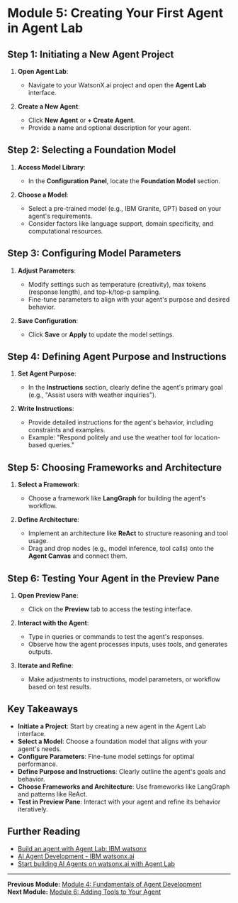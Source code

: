 # Module 5: Creating Your First Agent in Agent Lab

## Step 1: Initiating a New Agent Project

1. **Open Agent Lab**:
   - Navigate to your WatsonX.ai project and open the **Agent Lab** interface.

2. **Create a New Agent**:
   - Click **New Agent** or **+ Create Agent**.
   - Provide a name and optional description for your agent.

## Step 2: Selecting a Foundation Model

1. **Access Model Library**:
   - In the **Configuration Panel**, locate the **Foundation Model** section.

2. **Choose a Model**:
   - Select a pre-trained model (e.g., IBM Granite, GPT) based on your agent's requirements.
   - Consider factors like language support, domain specificity, and computational resources.

## Step 3: Configuring Model Parameters

1. **Adjust Parameters**:
   - Modify settings such as temperature (creativity), max tokens (response length), and top-k/top-p sampling.
   - Fine-tune parameters to align with your agent's purpose and desired behavior.

2. **Save Configuration**:
   - Click **Save** or **Apply** to update the model settings.

## Step 4: Defining Agent Purpose and Instructions

1. **Set Agent Purpose**:
   - In the **Instructions** section, clearly define the agent's primary goal (e.g., "Assist users with weather inquiries").

2. **Write Instructions**:
   - Provide detailed instructions for the agent's behavior, including constraints and examples.
   - Example: "Respond politely and use the weather tool for location-based queries."

## Step 5: Choosing Frameworks and Architecture

1. **Select a Framework**:
   - Choose a framework like **LangGraph** for building the agent's workflow.

2. **Define Architecture**:
   - Implement an architecture like **ReAct** to structure reasoning and tool usage.
   - Drag and drop nodes (e.g., model inference, tool calls) onto the **Agent Canvas** and connect them.

## Step 6: Testing Your Agent in the Preview Pane

1. **Open Preview Pane**:
   - Click on the **Preview** tab to access the testing interface.

2. **Interact with the Agent**:
   - Type in queries or commands to test the agent's responses.
   - Observe how the agent processes inputs, uses tools, and generates outputs.

3. **Iterate and Refine**:
   - Make adjustments to instructions, model parameters, or workflow based on test results.

## Key Takeaways

- **Initiate a Project**: Start by creating a new agent in the Agent Lab interface.
- **Select a Model**: Choose a foundation model that aligns with your agent's needs.
- **Configure Parameters**: Fine-tune model settings for optimal performance.
- **Define Purpose and Instructions**: Clearly outline the agent's goals and behavior.
- **Choose Frameworks and Architecture**: Use frameworks like LangGraph and patterns like ReAct.
- **Test in Preview Pane**: Interact with your agent and refine its behavior iteratively.

## Further Reading

- [Build an agent with Agent Lab: IBM watsonx](https://video.ibm.com/recorded/134250618)
- [AI Agent Development - IBM watsonx.ai](https://www.ibm.com/products/watsonx-ai/ai-agent-development)
- [Start building AI Agents on watsonx.ai with Agent Lab](https://www.ibm.com/new/announcements/start-building-ai-agents-on-watsonx-ai-with-agent-lab)

---

**Previous Module:** [Module 4: Fundamentals of Agent Development](https://github.com/Jewelzufo/Ibm-agent-lab/blob/8f55ea5328fc42340c0a57cadc14ec47a164d172/Module4.md)  
**Next Module:** [Module 6: Adding Tools to Your Agent](https://github.com/Jewelzufo/Ibm-agent-lab/blob/8f55ea5328fc42340c0a57cadc14ec47a164d172/Module6.md)
